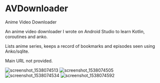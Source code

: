 # AVDownloader
Anime Video Downloader

An anime video downloader I wrote on Android Studio to learn Kotlin, coroutines and anko.

Lists anime series, keeps a record of bookmarks and episodes seen using Anko/sqlite.

Main URL not provided.

![screenshot_1538074513](https://user-images.githubusercontent.com/28767885/46168258-3718f480-c298-11e8-993c-ea236d7b0ab0.png)
![screenshot_1538074505](https://user-images.githubusercontent.com/28767885/46168259-3718f480-c298-11e8-88de-c1ebd79f41ef.png)
![screenshot_1538074534](https://user-images.githubusercontent.com/28767885/46168260-3718f480-c298-11e8-9640-7b3973957104.png)
![screenshot_1538074592](https://user-images.githubusercontent.com/28767885/46168262-3718f480-c298-11e8-945d-07a36916a0cc.png)
